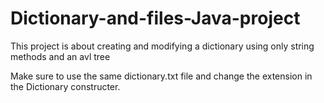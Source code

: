 # Dictionary-and-files-Java-project
This project is about creating and modifying a dictionary using only string methods and an avl tree

Make sure to use the same dictionary.txt file and change the extension in the Dictionary constructer. 
